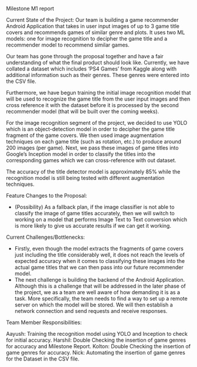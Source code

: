 Milestone M1 report

Current State of the Project:
Our team is building a game recommender Android Application that takes in user input images of up to 3 game title covers and recommends games of similar genre and plots. It uses two ML models: one for image recognition to decipher the game title and a recommender model to recommend similar games. 

Our team has gone through the proposal together and have a fair understanding of what the final product should look like. Currently, we have collated a dataset which includes ‘PS4 Games’ from Kaggle along with additional information such as their genres. These genres were entered into the CSV file.

Furthermore, we have begun training the initial image recognition model that will be used to recognize the game title from the user input images and then cross reference it with the dataset before it is processed by the second recommender model (that will be built over the coming weeks).

For the image recognition segment of the project, we decided to use YOLO which is an object-detection model in order to decipher the game title fragment of the game covers. We then used image augmentation techniques on each game title (such as rotation, etc.) to produce around 200 images (per game). Next, we pass these images of game titles into Google’s Inception model in order to classify the titles into the corresponding games which we can cross-reference with out dataset.

The accuracy of the title detector model is approximately 85% while the recognition model is still being tested with different augmentation techniques.

Feature Changes to the Proposal:
- (Possibility) As a fallback plan, if the image classifier is not able to classify the image of game titles accurately, then we will switch to working on a model that performs Image Text to Text conversion which is more likely to give us accurate results if we can get it working.

Current Challenges/Bottlenecks:
-    Firstly, even though the model extracts the fragments of game covers just including the title considerably well, it does not reach the levels of expected accuracy when it comes to classifying these images into the actual game titles that we can then pass into our future recommender model.
-    The next challenge is building the backend of the Android Application. Although this is a challenge that will be addressed in the later phase of the project, we as a team are well aware of how demanding it is as a task. More specifically, the team needs to find a way to set up a remote server on which the model will be stored. We will then establish a network connection and send requests and receive responses.


Team Member Responsibilities:

Aayush: Training the recognition model using YOLO and Inception to check for initial accuracy.
Harshil: Double Checking the insertion of game genres for accuracy and Milestone Report.
Kolton: Double Checking the insertion of game genres for accuracy.
Nick: Automating the insertion of game genres for the Dataset in the CSV file.
